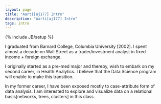 ```yaml
---
layout: page
title: "Aarti[aj177] Intro"
description: "Aarti[aj177] Intro"
tags: intro
---
```

{% include JB/setup %}
    
I graduated from Barnard College, Columbia University [2002]. I spent almost a decade on Wall Street as a trader/investment analyst in fixed income + foreign exchange.

I originally started as a pre-med major and thereby, wish to embark on my second career, in Health Analytics. I believe that the Data Science program will enable to make this transition.

In my former career, I have been exposed mostly to case-attribute form of data analysis. I am interested to explore and visualize data on a relational basis[networks, trees, clusters] in this class. 
